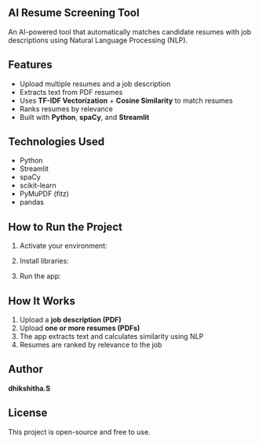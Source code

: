 ## AI Resume Screening Tool

An AI-powered tool that automatically matches candidate resumes with job descriptions using Natural Language Processing (NLP).

## Features
- Upload multiple resumes and a job description
- Extracts text from PDF resumes
- Uses **TF-IDF Vectorization** + **Cosine Similarity** to match resumes
- Ranks resumes by relevance
- Built with **Python**, **spaCy**, and **Streamlit**

## Technologies Used
- Python
- Streamlit
- spaCy
- scikit-learn
- PyMuPDF (fitz)
- pandas

## How to Run the Project

1. Activate your environment:

2. Install libraries:

3. Run the app:

##  How It Works

1. Upload a **job description (PDF)**
2. Upload **one or more resumes (PDFs)**
3. The app extracts text and calculates similarity using NLP
4. Resumes are ranked by relevance to the job

##  Author
**dhikshitha.S**

##  License
This project is open-source and free to use.
